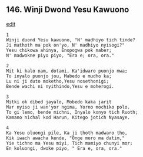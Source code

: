 
## 146.  Winji Dwond Yesu Kawuono
[edit](https://docs.google.com/document/d/1atePuG2kwL%2DSU_7A0BjpGlDL5rZi%2DMEb/edit?mode=html)



    1
    Winji duond Yesu kawuono, "N' madhiyo tich tinde? 
    Ji mathoth ma pok on'yo, N' madhiyo nyisogi?" 
    Yesu chikowa ahinya, Enopogwa pok maber; 
    N' madwokne piyo piyo, "Era e; ora, ora."

    2
    Mit ki kalo nam, dotami, Ka'idwaro puonjo mwa; 
    To inyalo puonjo jou, Mabedo e mudho ka; 
    Lu ni ji duto moketho,Yesu nosethonigi;  
    Bende wachi ni nyithindo,Yesu e moherogi.

    3
    Mitki ok dibed jayalo, Mobedo kaka jarit 
    Mar nyiso ji wan'yor ngima, Yorno mochiko polo. 
    To gi lemo, bende michni, Inyalo konyo tich Ruoth;  
    Kamano nichal kod Harun, Kitego jotich Nyasaye.

    4
    Ka Yesu oluongi pile, Ka ji thoth madwaro tho, 
    Kik iwach awacha kende, "Onge moro ma datim," 
    Yie tichno ma Yesu miyi, Tich mamiyo chunyi mor; 
    En koluongi, dwoke piyo, " Era e, ora, ora."

